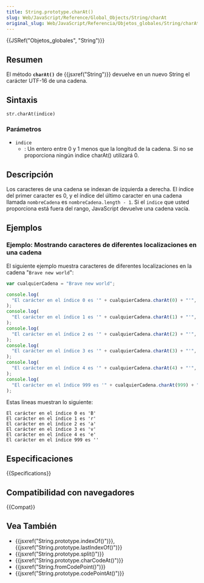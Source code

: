```yaml
---
title: String.prototype.charAt()
slug: Web/JavaScript/Reference/Global_Objects/String/charAt
original_slug: Web/JavaScript/Referencia/Objetos_globales/String/charAt
---
```


{{JSRef("Objetos_globales", "String")}}

## Resumen

El método **`charAt()`** de {{jsxref("String")}} devuelve en un nuevo String el carácter UTF-16 de una cadena.

## Sintaxis

```
str.charAt(indice)
```

### Parámetros

- `indice`
  - : Un entero entre 0 y 1 menos que la longitud de la cadena. Si no se proporciona ningún indice charAt() utilizará 0.

## Descripción

Los caracteres de una cadena se indexan de izquierda a derecha. El índice del primer caracter es 0, y el índice del último caracter en una cadena llamada `nombreCadena` es `nombreCadena.length - 1`. Si el `indice` que usted proporciona está fuera del rango, JavaScript devuelve una cadena vacía.

## Ejemplos

### Ejemplo: Mostrando caracteres de diferentes localizaciones en una cadena

El siguiente ejemplo muestra caracteres de diferentes localizaciones en la cadena "`Brave new world`":

```js
var cualquierCadena = "Brave new world";

console.log(
  "El carácter en el índice 0 es '" + cualquierCadena.charAt(0) + "'",
);
console.log(
  "El carácter en el índice 1 es '" + cualquierCadena.charAt(1) + "'",
);
console.log(
  "El carácter en el índice 2 es '" + cualquierCadena.charAt(2) + "'",
);
console.log(
  "El carácter en el índice 3 es '" + cualquierCadena.charAt(3) + "'",
);
console.log(
  "El carácter en el índice 4 es '" + cualquierCadena.charAt(4) + "'",
);
console.log(
  "El carácter en el índice 999 es '" + cualquierCadena.charAt(999) + "'",
);
```

Estas líneas muestran lo siguiente:

```
El carácter en el índice 0 es 'B'
El carácter en el índice 1 es 'r'
El carácter en el índice 2 es 'a'
El carácter en el índice 3 es 'v'
El carácter en el índice 4 es 'e'
El carácter en el índice 999 es ''
```

## Especificaciones

{{Specifications}}

## Compatibilidad con navegadores

{{Compat}}

## Vea También

- {{jsxref("String.prototype.indexOf()")}}, {{jsxref("String.prototype.lastIndexOf()")}}
- {{jsxref("String.prototype.split()")}}
- {{jsxref("String.prototype.charCodeAt()")}}
- {{jsxref("String.fromCodePoint()")}}
- {{jsxref("String.prototype.codePointAt()")}}
